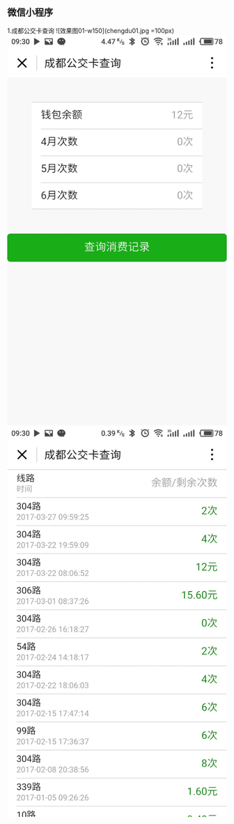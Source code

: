 ## 微信小程序
1.成都公交卡查询
![效果图01-w150](chengdu01.jpg =100px)
![效果图02](chengdu02.jpg)
![效果图03](chengdu03.jpg)
